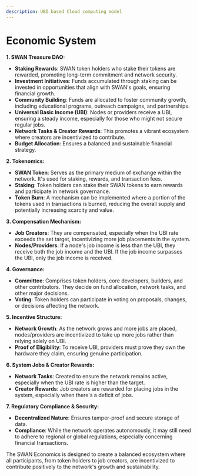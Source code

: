 ```yaml
---
description: UBI based Cloud computing model
---
```


# Economic System

**1. SWAN Treasure DAO:**

* **Staking Rewards**: SWAN token holders who stake their tokens are rewarded, promoting long-term commitment and network security.
* **Investment Initiatives**: Funds accumulated through staking can be invested in opportunities that align with SWAN's goals, ensuring financial growth.
* **Community Building**: Funds are allocated to foster community growth, including educational programs, outreach campaigns, and partnerships.
* **Universal Basic Income (UBI)**: Nodes or providers receive a UBI, ensuring a steady income, especially for those who might not secure regular jobs.
* **Network Tasks & Creator Rewards**: This promotes a vibrant ecosystem where creators are incentivized to contribute.
* **Budget Allocation**: Ensures a balanced and sustainable financial strategy.

**2. Tokenomics:**

* **SWAN Token**: Serves as the primary medium of exchange within the network. It's used for staking, rewards, and transaction fees.
* **Staking**: Token holders can stake their SWAN tokens to earn rewards and participate in network governance.
* **Token Burn**: A mechanism can be implemented where a portion of the tokens used in transactions is burned, reducing the overall supply and potentially increasing scarcity and value.

**3. Compensation Mechanism:**

* **Job Creators**: They are compensated, especially when the UBI rate exceeds the set target, incentivizing more job placements in the system.
* **Nodes/Providers**: If a node's job income is less than the UBI, they receive both the job income and the UBI. If the job income surpasses the UBI, only the job income is received.

**4. Governance:**

* **Committee**: Comprises token holders, core developers, builders, and other contributors. They decide on fund allocation, network tasks, and other major decisions.
* **Voting**: Token holders can participate in voting on proposals, changes, or decisions affecting the network.

**5. Incentive Structure:**

* **Network Growth**: As the network grows and more jobs are placed, nodes/providers are incentivized to take up more jobs rather than relying solely on UBI.
* **Proof of Eligibility**: To receive UBI, providers must prove they own the hardware they claim, ensuring genuine participation.

**6. System Jobs & Creator Rewards:**

* **Network Tasks**: Created to ensure the network remains active, especially when the UBI rate is higher than the target.
* **Creator Rewards**: Job creators are rewarded for placing jobs in the system, especially when there's a deficit of jobs.

**7. Regulatory Compliance & Security:**

* **Decentralized Nature**: Ensures tamper-proof and secure storage of data.
* **Compliance**: While the network operates autonomously, it may still need to adhere to regional or global regulations, especially concerning financial transactions.

The SWAN Economics is designed to create a balanced ecosystem where all participants, from token holders to job creators, are incentivized to contribute positively to the network's growth and sustainability.
